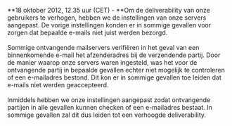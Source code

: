 **18 oktober 2012, 12.35 uur (CET) - **Om de deliverability van onze
gebruikers te verhogen, hebben we de instellingen van onze servers
aangepast. De vorige instellingen konden er in sommige gevallen voor
zorgen dat bepaalde e-mails niet juist werden bezorgd. \
 \
 Sommige ontvangende mailservers verifiëren in het geval van een
binnenkomende e-mail het afzenderadres bij de verzendende partij. Door
de manier waarop onze servers waren ingesteld, was het voor de
ontvangende partij in bepaalde gevallen echter niet mogelijk te
controleren of een e-mailadres bestond. Dit kon er in sommige gevallen
toe leiden dat e-mails niet werden geaccepteerd. \
 \
 Inmiddels hebben we onze instellingen aangepast zodat ontvangende
partijen in alle gevallen kunnen checken of een e-mailadres bestaat. In
sommige gevallen zal dit dus leiden tot een verhoogde deliverability.
